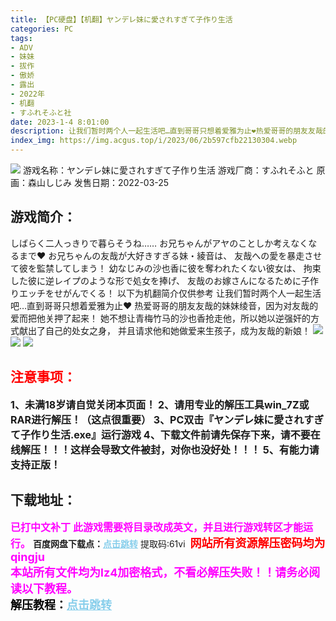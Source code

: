 ```yaml
---
title: 【PC硬盘】【机翻】ヤンデレ妹に愛されすぎて子作り生活
categories: PC
tags:
- ADV
- 妹妹
- 拔作
- 傲娇
- 露出
- 2022年
- 机翻
- すふれそふと社
date: 2023-1-4 8:01:00
description: 让我们暂时两个人一起生活吧…直到哥哥只想着爱雅为止❤热爱哥哥的朋友友哉的妹妹绫音，因为对友哉的爱而把他关押了起来！她不想让青梅竹马的沙也香抢走他，所以她以逆强奸的方式献出了自己的处女之身，并且请求他和她做爱来生孩子，成为友哉的新娘！
index_img: https://img.acgus.top/i/2023/06/2b597cfb22130304.webp
---
```

![](https://img.acgus.top/i/2023/06/2b597cfb22130304.webp)
游戏名称：ヤンデレ妹に愛されすぎて子作り生活
游戏厂商：すふれそふと
原画：森山しじみ
发售日期：2022-03-25

## 游戏简介：
しばらく二人っきりで暮らそうね……
お兄ちゃんがアヤのことしか考えなくなるまで❤
お兄ちゃんの友哉が大好きすぎる妹・綾音は、
友哉への愛を暴走させて彼を監禁してしまう！
幼なじみの沙也香に彼を奪われたくない彼女は、
拘束した彼に逆レイプのような形で処女を捧げ、
友哉のお嫁さんになるために子作りエッチをせがんでくる！
以下为机翻简介仅供参考
让我们暂时两个人一起生活吧…直到哥哥只想着爱雅为止❤
热爱哥哥的朋友友哉的妹妹绫音，因为对友哉的爱而把他关押了起来！
她不想让青梅竹马的沙也香抢走他，所以她以逆强奸的方式献出了自己的处女之身，
并且请求他和她做爱来生孩子，成为友哉的新娘！
![](https://img.acgus.top/i/2023/06/daeb299167130319.webp)
![](https://img.acgus.top/i/2023/06/85acb3c9b0130314.webp)
![](https://img.acgus.top/i/2023/06/3116f061e2130308.webp)




## <font color=#FF0000 >注意事项：</font>
<font size=3><b>1、未满18岁请自觉关闭本页面！
2、请用专业的解压工具win_7Z或RAR进行解压！（这点很重要）
3、PC双击『ヤンデレ妹に愛されすぎて子作り生活.exe』运行游戏
4、下载文件前请先保存下来，请不要在线解压！！！这样会导致文件被封，对你也没好处！！！
5、有能力请支持正版！</b></font>

## 下载地址：
<font color=#FF00FF size=3><b>已打中文补丁</b></font>
<font color=#FF00FF size=3>**此游戏需要将目录改成英文，并且进行游戏转区才能运行。**</font>
<b>百度网盘下载点：</b><a href="https://pan.baidu.com/s/1t8sy2vRcjjjUsZwVBWiEHA?pwd=61vi" style="color: #87CEEB;"><b>点击跳转</b></a> 提取码:61vi
<a style="padding: 0" href="https://post.qingju.org/AD/"><img style="max-width:100%" src="https://img.acgus.top/i/2024/07/478f689b8021d8d499ab43d21acf137a.gif" alt=""></a>
<b><font color=#FF0000 size=4>网站所有资源解压密码均为</b></font><b><font color=#FF00FF size=4>qingju</font><font color=#FF0000 ></font></b><br><b><font color=#FF00FF size=4>本站所有文件均为lz4加密格式，不看必解压失败！！请务必阅读以下教程。</b></font><br><b><font color=#000 size=4>解压教程：</b><a href="https://post.qingju.org/tutorial/000/" style="color: #87CEEB;"><b>点击跳转</b></a>
